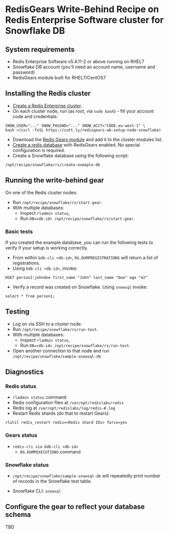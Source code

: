# RedisGears Write-Behind Recipe on Redis Enterprise Software cluster for Snowflake DB

## System requirements

* Redis Enterprise Software v5.4.11-2 or above running on RHEL7
* Snowflake DB account (you'll need an account name, username and password)
* RedisGears module built for RHEL7/CentOS7

## Installing the Redis cluster

* [Create a Redis Enterprise cluster](https://docs.redislabs.com/latest/rs/installing-upgrading/downloading-installing/).
* On each cluster node, run (as root, via `sudo bash`) - fill your account code and credentials:

```
SNOW_USER="..." SNOW_PASSWD="..." SNOW_ACCT="CODE.eu-west-1" \
bash <(curl -fsSL https://cutt.ly/redisgears-wb-setup-node-snowflake)
```

* Download the [Redis Gears module](http://redismodules.s3.amazonaws.com/lab/11-gears-write-behind-sf/redisgears.linux-centos7-x64.99.99.99.zip) and add it to the cluster modules list.
* [Create a redis database](https://docs.redislabs.com/latest/modules/create-database-rs/) with RedisGears enabled.  No special configuration is required.
* Create a Snowflake database using the following script:
```
/opt/recipe/snowflake/rs/create-exmaple-db
```

## Running the write-behind gear

On one of the Redis cluster nodes:

* Run `/opt/recipe/snowflake/rs/start-gear`.
* With multiple databases:
  * Inspect `rladmin status`,
  * Run `DB=<db-id> /opt/recipe/snowflake/rs/start-gear`.

### Basic tests
If you created the example database, you can run the following tests to verify if your setup is working correctly.

* From within `bdb-cli <db-id>`, `RG.DUMPREGISTRATIONS` will return a list of registrations.
* Using `bdb-cli <db-id>`, invoke:
```
HSET person2:johndoe first_name "John" last_name "Doe" age "42"
```
* Verify a record was created on Snowflake. Using ```snowsql``` invoke:
```
select * from person1;
```

## Testing
* Log on via SSH to a cluster node.
* Run `/opt/recipe/snowflake/rs/run-test`.
* With multiple databases:
  * Inspect `rladmin status`,
  * Run `DB=<db-id> /opt/recipe/snowflake/rs/run-test`.
* Open another connection to that node and run `/opt/recipe/snowflake/sample-snowsql-db`

## Diagnostics

### Redis status

* `rladmin status` command
* Redis configuration files at `/var/opt/redislabs/redis`
* Redis log at `/var/opt/redislabs/log/redis-#.log`
* Restart Redis shards (do that to restart Gears):
```
rlutil redis_restart redis=<Redis shard IDs> force=yes
```

### Gears status

* `redis-cli via bdb-cli <db-id>`
  * `RG.DUMPEXECUTIONS` command

### Snowflake status

* `/opt/recipe/snowflake/sample-snowsql-db` will repeatedly print number of records in the Snowflake test table.

* Snowflake CLI: `snowsql` 

## Configure the gear to reflect your database schema
TBD

